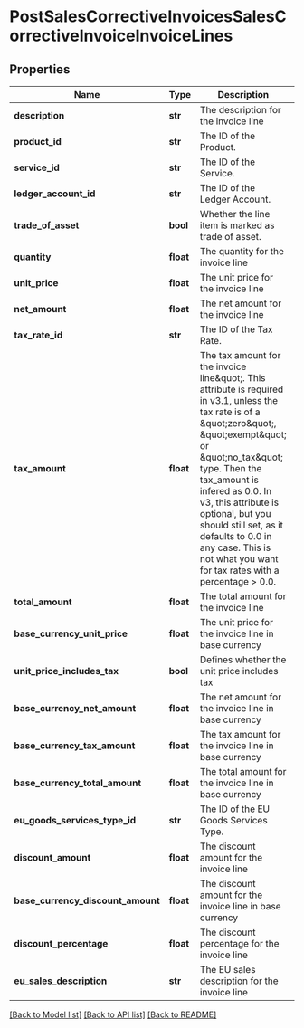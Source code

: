 # PostSalesCorrectiveInvoicesSalesCorrectiveInvoiceInvoiceLines

## Properties
Name | Type | Description | Notes
------------ | ------------- | ------------- | -------------
**description** | **str** | The description for the invoice line | [optional] 
**product_id** | **str** | The ID of the Product. | [optional] 
**service_id** | **str** | The ID of the Service. | [optional] 
**ledger_account_id** | **str** | The ID of the Ledger Account. | [optional] 
**trade_of_asset** | **bool** | Whether the line item is marked as trade of asset. | [optional] 
**quantity** | **float** | The quantity for the invoice line | [optional] 
**unit_price** | **float** | The unit price for the invoice line | [optional] 
**net_amount** | **float** | The net amount for the invoice line | [optional] 
**tax_rate_id** | **str** | The ID of the Tax Rate. | [optional] 
**tax_amount** | **float** | The tax amount for the invoice line\&quot;. This attribute is required in v3.1, unless the tax rate is of a \&quot;zero\&quot;, \&quot;exempt\&quot; or \&quot;no_tax\&quot; type. Then the tax_amount is infered as 0.0. In v3, this attribute is optional, but you should still set, as it defaults to 0.0 in any case. This is not what you want for tax rates with a percentage &gt; 0.0. | [optional] 
**total_amount** | **float** | The total amount for the invoice line | [optional] 
**base_currency_unit_price** | **float** | The unit price for the invoice line in base currency | [optional] 
**unit_price_includes_tax** | **bool** | Defines whether the unit price includes tax | [optional] 
**base_currency_net_amount** | **float** | The net amount for the invoice line in base currency | [optional] 
**base_currency_tax_amount** | **float** | The tax amount for the invoice line in base currency | [optional] 
**base_currency_total_amount** | **float** | The total amount for the invoice line in base currency | [optional] 
**eu_goods_services_type_id** | **str** | The ID of the EU Goods Services Type. | [optional] 
**discount_amount** | **float** | The discount amount for the invoice line | [optional] 
**base_currency_discount_amount** | **float** | The discount amount for the invoice line in base currency | [optional] 
**discount_percentage** | **float** | The discount percentage for the invoice line | [optional] 
**eu_sales_description** | **str** | The EU sales description for the invoice line | [optional] 

[[Back to Model list]](../README.md#documentation-for-models) [[Back to API list]](../README.md#documentation-for-api-endpoints) [[Back to README]](../README.md)


